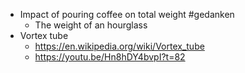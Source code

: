 - Impact of pouring coffee on total weight #gedanken
	- The weight of an hourglass
- Vortex tube
	- https://en.wikipedia.org/wiki/Vortex_tube
	- https://youtu.be/Hn8hDY4bvpI?t=82